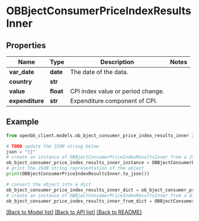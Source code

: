 # OBBjectConsumerPriceIndexResultsInner


## Properties

Name | Type | Description | Notes
------------ | ------------- | ------------- | -------------
**var_date** | **date** | The date of the data. | 
**country** | **str** |  | 
**value** | **float** | CPI index value or period change. | 
**expenditure** | **str** | Expenditure component of CPI. | 

## Example

```python
from openbb_client.models.ob_bject_consumer_price_index_results_inner import OBBjectConsumerPriceIndexResultsInner

# TODO update the JSON string below
json = "{}"
# create an instance of OBBjectConsumerPriceIndexResultsInner from a JSON string
ob_bject_consumer_price_index_results_inner_instance = OBBjectConsumerPriceIndexResultsInner.from_json(json)
# print the JSON string representation of the object
print(OBBjectConsumerPriceIndexResultsInner.to_json())

# convert the object into a dict
ob_bject_consumer_price_index_results_inner_dict = ob_bject_consumer_price_index_results_inner_instance.to_dict()
# create an instance of OBBjectConsumerPriceIndexResultsInner from a dict
ob_bject_consumer_price_index_results_inner_from_dict = OBBjectConsumerPriceIndexResultsInner.from_dict(ob_bject_consumer_price_index_results_inner_dict)
```
[[Back to Model list]](../README.md#documentation-for-models) [[Back to API list]](../README.md#documentation-for-api-endpoints) [[Back to README]](../README.md)


